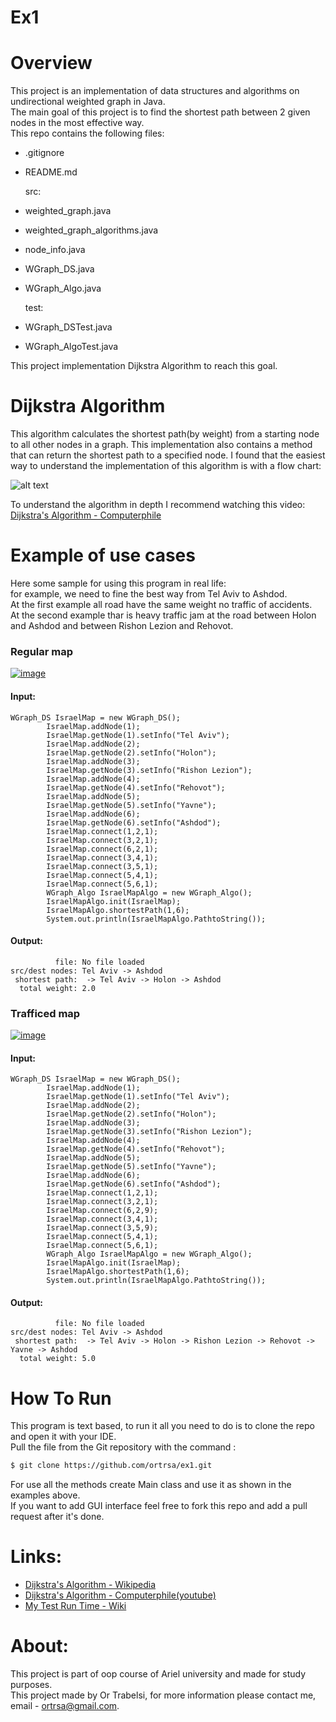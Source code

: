 # Ex1

# Overview 
This project is an implementation of data structures and algorithms on undirectional weighted graph in Java.  
The main goal of this project is to find the shortest path between 2 given nodes in the most effective way.  
This repo contains the following files:  
- .gitignore
- README.md  
  
  src:
- weighted_graph.java 
- weighted_graph_algorithms.java 
- node_info.java
- WGraph_DS.java
- WGraph_Algo.java 

  test:
- WGraph_DSTest.java
- WGraph_AlgoTest.java  
  
    
This project implementation Dijkstra Algorithm to reach this goal.  

# Dijkstra Algorithm
This algorithm calculates the shortest path(by weight) from a starting node to all other nodes in a graph.
This implementation also contains a method that can return the shortest path to a specified node.
I found that the easiest way to understand the implementation of this algorithm is with a flow chart:

![alt text](https://i.ibb.co/G25wb87/Dijkstra-Ex1.png)

To understand the algorithm in depth I recommend watching this video: [Dijkstra's Algorithm - Computerphile](https://www.youtube.com/watch?v=GazC3A4OQTE&feature=youtu.be) 


# Example of use cases
Here some sample for using this program in real life:  
for example, we need to fine the best way from Tel Aviv to Ashdod.  
At the first example all road have the same weight no traffic of accidents.  
At the second example thar is heavy traffic jam at the road between Holon and Ashdod and between Rishon Lezion and Rehovot.

### Regular map
[![image](https://www.linkpicture.com/q/צילום-מסך-2020-11-19-ב-12.19.02_1.png)](https://www.linkpicture.com/view.php?img=LPic5fb65455dfb331797244551)
#### Input:
```
WGraph_DS IsraelMap = new WGraph_DS();
        IsraelMap.addNode(1);
        IsraelMap.getNode(1).setInfo("Tel Aviv");
        IsraelMap.addNode(2);
        IsraelMap.getNode(2).setInfo("Holon");
        IsraelMap.addNode(3);
        IsraelMap.getNode(3).setInfo("Rishon Lezion");
        IsraelMap.addNode(4);
        IsraelMap.getNode(4).setInfo("Rehovot");
        IsraelMap.addNode(5);
        IsraelMap.getNode(5).setInfo("Yavne");
        IsraelMap.addNode(6);
        IsraelMap.getNode(6).setInfo("Ashdod");
        IsraelMap.connect(1,2,1);
        IsraelMap.connect(3,2,1);
        IsraelMap.connect(6,2,1);
        IsraelMap.connect(3,4,1);
        IsraelMap.connect(3,5,1);
        IsraelMap.connect(5,4,1);
        IsraelMap.connect(5,6,1);
        WGraph_Algo IsraelMapAlgo = new WGraph_Algo();
        IsraelMapAlgo.init(IsraelMap);
        IsraelMapAlgo.shortestPath(1,6);
        System.out.println(IsraelMapAlgo.PathtoString());
```
#### Output:

```
          file: No file loaded
src/dest nodes: Tel Aviv -> Ashdod
 shortest path:  -> Tel Aviv -> Holon -> Ashdod
  total weight: 2.0
```


### Trafficed map 
[![image](https://www.linkpicture.com/q/צילום-מסך-2020-11-19-ב-12.15.51.png)](https://www.linkpicture.com/view.php?img=LPic5fb646102beca472179639)
#### Input:
```
WGraph_DS IsraelMap = new WGraph_DS();
        IsraelMap.addNode(1);
        IsraelMap.getNode(1).setInfo("Tel Aviv");
        IsraelMap.addNode(2);
        IsraelMap.getNode(2).setInfo("Holon");
        IsraelMap.addNode(3);
        IsraelMap.getNode(3).setInfo("Rishon Lezion");
        IsraelMap.addNode(4);
        IsraelMap.getNode(4).setInfo("Rehovot");
        IsraelMap.addNode(5);
        IsraelMap.getNode(5).setInfo("Yavne");
        IsraelMap.addNode(6);
        IsraelMap.getNode(6).setInfo("Ashdod");
        IsraelMap.connect(1,2,1);
        IsraelMap.connect(3,2,1);
        IsraelMap.connect(6,2,9);
        IsraelMap.connect(3,4,1);
        IsraelMap.connect(3,5,9);
        IsraelMap.connect(5,4,1);
        IsraelMap.connect(5,6,1);
        WGraph_Algo IsraelMapAlgo = new WGraph_Algo();
        IsraelMapAlgo.init(IsraelMap);
        IsraelMapAlgo.shortestPath(1,6);
        System.out.println(IsraelMapAlgo.PathtoString());
```
#### Output:

```
          file: No file loaded
src/dest nodes: Tel Aviv -> Ashdod
 shortest path:  -> Tel Aviv -> Holon -> Rishon Lezion -> Rehovot -> Yavne -> Ashdod
  total weight: 5.0
```

# How To Run
This program is text based, to run it all you need to do is to clone the repo and open it with your IDE.  
Pull the file from the Git repository with the command : 
```sh
$ git clone https://github.com/ortrsa/ex1.git

```
For use all the methods create Main class and use it as shown in the examples above.  
If you want to add GUI interface feel free to fork this repo and add a pull request after it's done.

# Links:
- [Dijkstra's Algorithm - Wikipedia](https://en.wikipedia.org/wiki/Dijkstra%27s_algorithm)
- [Dijkstra's Algorithm - Computerphile(youtube)](https://www.youtube.com/watch?v=GazC3A4OQTE&feature=youtu.be)
- [My Test Run Time - Wiki](https://github.com/ortrsa/Ex1_oop/wiki/Tests-run-time)

# About:
This project is part of oop course of Ariel university and made for study purposes.  
This project made by Or Trabelsi, for more information please contact me, email - ortrsa@gmail.com.



